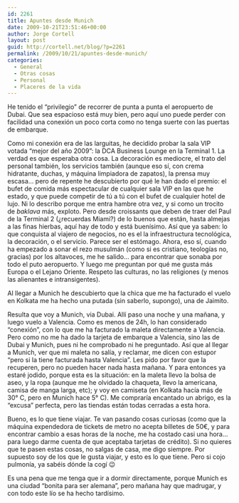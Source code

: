 ```yaml
---
id: 2261
title: Apuntes desde Munich
date: 2009-10-21T23:51:46+00:00
author: Jorge Cortell
layout: post
guid: http://cortell.net/blog/?p=2261
permalink: /2009/10/21/apuntes-desde-munich/
categories:
  - General
  - Otras cosas
  - Personal
  - Placeres de la vida
---
```

He tenido el &#8220;privilegio&#8221; de recorrer de punta a punta el aeropuerto de Dubai. Que sea espacioso está muy bien, pero aquí uno puede perder con facilidad una conexión un poco corta como no tenga suerte con las puertas de embarque.

Como mi conexión era de las larguitas, he decidido probar la sala VIP votada &#8220;mejor del año 2009&#8221;: la DCA Business Lounge en la Terminal 1. La verdad es que esperaba otra cosa. La decoración es mediocre, el trato del personal también, los servicios también (aunque eso sí, con crema hidratante, duchas, y máquina limpiadora de zapatos), la prensa muy escasa&#8230; pero de repente he descubierto por qué le han dado el premio: el bufet de comida más espectacular de cualquier sala VIP en las que he estado, y que puede competir de tú a tú con el bufet de cualquier hotel de lujo. Ni lo describo porque me entra hambre otra vez, y si como un trocito de _baklava_ más, exploto. Pero desde croissants que deben de traer del Paul de la Terminal 2 (¿recuerdas Miami?) de lo buenos que están, hasta almejas a las finas hierbas, aquí hay de todo y está buenísimo. Así que ya saben: lo que conquista al viajero de negocios, no es el la infraestructura tecnológica, la decoración, o el servicio. Parece ser el estómago. Ahora, eso sí, cuando ha empezado a sonar el rezo musulmán (como si es cristiano, teologías no, gracias) por los altavoces, me he salido&#8230; para encontrar que sonaba por todo el puto aeropuerto. Y luego me preguntan por qué me gusta más Europa o el Lejano Oriente. Respeto las culturas, no las religiones (y menos las alienantes e intransigentes).

Al llegar a Munich he descubierto que la chica que me ha facturado el vuelo en Kolkata me ha hecho una putada (sin saberlo, supongo), una de Jaimito.

Resulta que voy a Munich, via Dubai. Allí paso una noche y una mañana, y luego vuelo a Valencia. Como es menos de 24h, lo han considerado &#8220;conexión&#8221;, con lo que me ha facturado la maleta directamente a Valencia. Pero como no me ha dado la tarjeta de embarque a Valencia, sino las de Dubai y Munich, pues ni he comprobado ni he preguntado. Así que al llegar a Munich, ver que mi maleta no salía, y reclamar, me dicen con estupor &#8220;pero si la tiene facturada hasta Valencia&#8221;. Les pido por favor que la recuperen, pero no pueden hacer nada hasta mañana. Y para entonces ya estaré jodido, porque esta es la situación: en la maleta llevo la bolsa de aseo, y la ropa (aunque me he olvidado la chaqueta, llevo la americana, camisa de manga larga, etc); y voy en camiseta (en Kolkata hacía más de 30° C, pero en Munich hace 5° C). Me compraría encantado un abrigo, es la &#8220;excusa&#8221; perfecta, pero las tiendas están todas cerradas a esta hora.

Bueno, es lo que tiene viajar. Te van pasando cosas curiosas (como que la máquina expendedora de tickets de metro no acepta billetes de 50€, y para encontrar cambio a esas horas de la noche, me ha costado casi una hora&#8230; para luego darme cuenta de que aceptaba tarjetas de crédito). Si no quieres que te pasen estas cosas, no salgas de casa, me digo siempre. Por supuesto soy de los que le gusta viajar, y esto es lo que tiene. Pero si cojo pulmonía, ya sabéis dónde la cogí 😉

Es una pena que me tenga que ir a dormir directamente, porque Munich es una ciudad &#8220;bonita para ser alemana&#8221;, pero mañana hay que madrugar, y con todo este lío se ha hecho tardísimo.